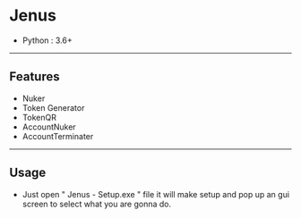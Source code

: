 # Jenus
* Python : 3.6+
***
## Features
 - Nuker
 - Token Generator
 - TokenQR
 - AccountNuker
 - AccountTerminater

***
## Usage

- Just open " Jenus - Setup.exe " file it will make setup and pop up an gui screen to select what you are gonna do.
